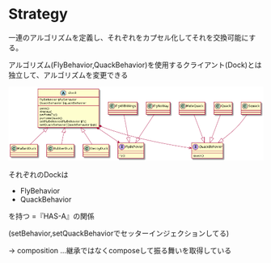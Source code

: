 # Strategy

一連のアルゴリズムを定義し、それぞれをカプセル化してそれを交換可能にする。

アルゴリズム(FlyBehavior,QuackBehavior)を使用するクライアント(Dock)とは独立して、アルゴリズムを変更できる

![class_uml](../../img/Strategy.png)

それぞれのDockは
- FlyBehavior
- QuackBehavior

を持つ =『HAS-A』の関係

(setBehavior,setQuackBehaviorでセッターインジェクションしてる)

→ composition ...継承ではなくcomposeして振る舞いを取得している
